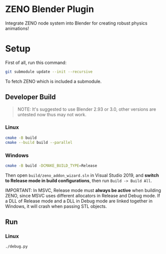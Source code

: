 # ZENO Blender Plugin

Integrate ZENO node system into Blender for creating robust physics animations!

# Setup

First of all, run this command:
```bash
git submodule update --init --recursive
```
To fetch ZENO which is included a submodule.

## Developer Build

> NOTE: It's suggested to use Blender 2.93 or 3.0, other versions are untested now thus may not work.

### Linux

```bash
cmake -B build
cmake --build build --parallel
```

### Windows

```bash
cmake -B build -DCMAKE_BUILD_TYPE=Release
```

Then open ```build/zeno_addon_wizard.sln``` in Visual Studio 2019, and **switch to Release mode in build configurations**, then run `Build -> Build All`.

IMPORTANT: In MSVC, Release mode must **always be active** when building ZENO, since MSVC uses different allocators in Release and Debug mode. If a DLL of Release mode and a DLL in Debug mode are linked together in Windows, it will crash when passing STL objects.

## Run

### Linux

```bash
./debug.py
```
